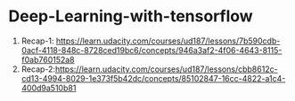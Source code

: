 # Deep-Learning-with-tensorflow
1. Recap-1: https://learn.udacity.com/courses/ud187/lessons/7b590cdb-0acf-4118-848c-8728ced19bc6/concepts/946a3af2-4f06-4643-8115-f0ab760152a8
2. Recap-2:https://learn.udacity.com/courses/ud187/lessons/cbb8612c-cd13-4994-8029-1e373f5b42dc/concepts/85102847-16cc-4822-a1c4-400d9a510b81
